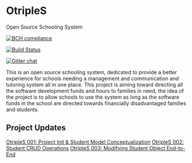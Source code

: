 # OtripleS
Open Source Schooling System

[![BCH compliance](https://bettercodehub.com/edge/badge/hassanhabib/OtripleS?branch=master)](https://bettercodehub.com/)

[![Build Status](https://dev.azure.com/OtripleS/OtripleS/_apis/build/status/OtripleS%20BUILD?branchName=master)](https://dev.azure.com/OtripleS/OtripleS/_build/latest?definitionId=1&branchName=master)


[![Gitter chat](https://badges.gitter.im/gitterHQ/gitter.png)](https://gitter.im/OtripleS/community)

This is an open source schooling system, dedicated to provide a better experience for schools needing a management and communication and tutoring system all in one place.
This project is aiming toward directing all the software development funds and hours to families in need, the idea of the project is to allow schools to use the system as long as the software funds in the school are directed towards financially disadvantaged families and students.



## Project Updates
[OtripleS 001: Project Init & Student Model Conceptualization](https://www.youtube.com/watch?v=aq28Bw9vzgU)
[OtripleS 002: Student CRUD Operations](https://www.youtube.com/watch?v=pIlV8lms__I)
[OtripleS 003: Modifying Student Object End-to-End](https://www.youtube.com/watch?v=FLsHIDe3cNs)
